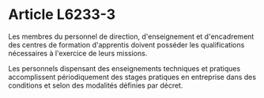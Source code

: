# Article L6233-3

Les membres du personnel de direction, d'enseignement et d'encadrement des centres de formation d'apprentis doivent posséder les qualifications nécessaires à l'exercice de leurs missions.

Les personnels dispensant des enseignements techniques et pratiques accomplissent périodiquement des stages pratiques en entreprise dans des conditions et selon des modalités définies par décret.